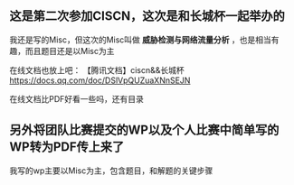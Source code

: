 ## 这是第二次参加CISCN，这次是和长城杯一起举办的

我还是写的Misc，但这次的Misc叫做 **威胁检测与网络流量分析** ，也是相当有趣，而且题目还是以Misc为主

在线文档也放上吧：
【腾讯文档】ciscn&&长城杯 https://docs.qq.com/doc/DSlVpQUZuaXNnSEJN

在线文档比PDF好看一些吗，还有目录

## 另外将团队比赛提交的WP以及个人比赛中简单写的WP转为PDF传上来了

我写的wp主要以Misc为主，包含题目，和解题的关键步骤
